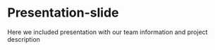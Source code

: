 # Presentation-slide
Here we included presentation with our team information and project description
